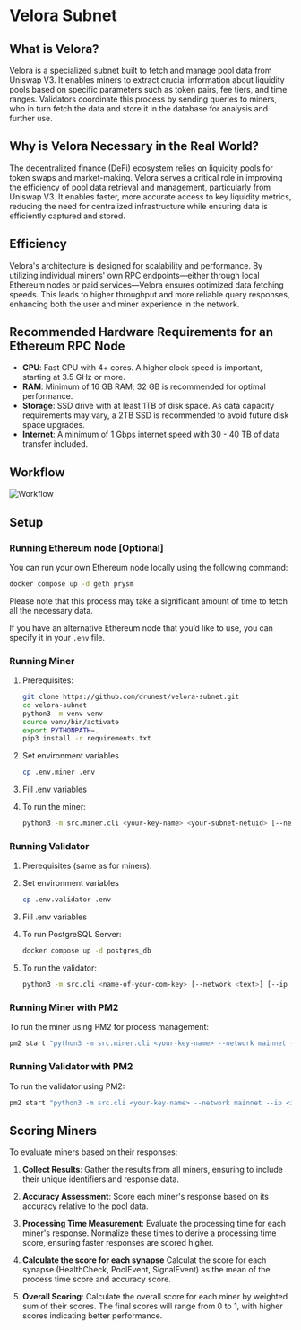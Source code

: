 # Velora Subnet

## What is Velora?

Velora is a specialized subnet built to fetch and manage pool data from Uniswap V3. It enables miners to extract crucial information about liquidity pools based on specific parameters such as token pairs, fee tiers, and time ranges. Validators coordinate this process by sending queries to miners, who in turn fetch the data and store it in the database for analysis and further use.

## Why is Velora Necessary in the Real World?

The decentralized finance (DeFi) ecosystem relies on liquidity pools for token swaps and market-making. Velora serves a critical role in improving the efficiency of pool data retrieval and management, particularly from Uniswap V3. It enables faster, more accurate access to key liquidity metrics, reducing the need for centralized infrastructure while ensuring data is efficiently captured and stored.

## Efficiency

Velora's architecture is designed for scalability and performance. By utilizing individual miners' own RPC endpoints—either through local Ethereum nodes or paid services—Velora ensures optimized data fetching speeds. This leads to higher throughput and more reliable query responses, enhancing both the user and miner experience in the network.

## Recommended Hardware Requirements for an Ethereum RPC Node

- **CPU**: Fast CPU with 4+ cores. A higher clock speed is important, starting at 3.5 GHz or more.
- **RAM**: Minimum of 16 GB RAM; 32 GB is recommended for optimal performance.
- **Storage**: SSD drive with at least 1TB of disk space. As data capacity requirements may vary, a 2TB SSD is recommended to avoid future disk space upgrades.
- **Internet**: A minimum of 1 Gbps internet speed with 30 - 40 TB of data transfer included.

## Workflow

![Workflow](https://github.com/drunest/velora-subnet/blob/main/images/velora-workflow.png)

## Setup

### Running Ethereum node [Optional]

You can run your own Ethereum node locally using the following command:

```bash
docker compose up -d geth prysm
```

Please note that this process may take a significant amount of time to fetch all the necessary data.

If you have an alternative Ethereum node that you’d like to use, you can specify it in your `.env` file.


### Running Miner

1. Prerequisites:
   ```bash
   git clone https://github.com/drunest/velora-subnet.git
   cd velora-subnet
   python3 -m venv venv
   source venv/bin/activate
   export PYTHONPATH=.
   pip3 install -r requirements.txt
   ```

2. Set environment variables
    ```bash
    cp .env.miner .env
    ```

3. Fill .env variables

4. To run the miner:
   ```bash
   python3 -m src.miner.cli <your-key-name> <your-subnet-netuid> [--network <text>] [--ip <text>] [--port <number>]
   ```

### Running Validator

1. Prerequisites (same as for miners).

2. Set environment variables
    ```bash
    cp .env.validator .env
    ```

3. Fill .env variables

4. To run PostgreSQL Server:
    ```bash
    docker compose up -d postgres_db
    ```

5. To run the validator:
   ```bash
   python3 -m src.cli <name-of-your-com-key> [--network <text>] [--ip <text>] [--port <number>]
   ```

### Running Miner with PM2

To run the miner using PM2 for process management:
```bash
pm2 start "python3 -m src.miner.cli <your-key-name> --network mainnet --ip <ip address of registered module> --port <port number of registered module>" --name velora-miner
```

### Running Validator with PM2

To run the validator using PM2:
```bash
pm2 start "python3 -m src.cli <your-key-name> --network mainnet --ip <ip address of registered module> --port <port number of registered module>" --name velora-validator
```

## Scoring Miners

To evaluate miners based on their responses:

1. **Collect Results**:
   Gather the results from all miners, ensuring to include their unique identifiers and response data.

2. **Accuracy Assessment**:
   Score each miner's response based on its accuracy relative to the pool data. 

3. **Processing Time Measurement**:
   Evaluate the processing time for each miner's response. Normalize these times to derive a processing time score, ensuring faster responses are scored higher.

4. **Calculate the score for each synapse**
   Calculat the score for each synapse (HealthCheck, PoolEvent, SignalEvent) as the mean of the process time score and accuracy score.

5. **Overall Scoring**:
   Calculate the overall score for each miner by weighted sum of their scores. The final scores will range from 0 to 1, with higher scores indicating better performance.
